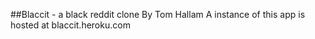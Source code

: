 ##Blaccit - a black reddit clone
By Tom Hallam
A instance of this app is hosted at blaccit.heroku.com
